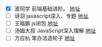 - [x] 波同学 前端基础进阶。 [地址](http://www.jianshu.com/p/cd3fee40ef59)  
- [ ] 讶羽 javascript深入、专题 [地址](https://github.com/mqyqingfeng/Blog/issues)
- [ ] 王福鹏 js闭包 [地址](http://www.cnblogs.com/wangfupeng1988/p/4001284.html)
- [ ] 汤姆大叔 JavaScript深入理解 [地址](http://www.cnblogs.com/tomxu/archive/2011/12/15/2288411.html)
- [ ] 方应杭 笨办法造轮子 [地址](https://frankfang.github.io/wheels/)